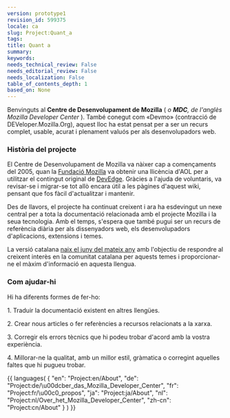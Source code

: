 ```yaml
---
version: prototype1
revision_id: 599375
locale: ca
slug: Project:Quant_a
tags: 
title: Quant a
summary: 
keywords: 
needs_technical_review: False
needs_editorial_review: False
needs_localization: False
table_of_contents_depth: 1
based_on: None
---
```

<p>Benvinguts al <b>Centre de Desenvolupament de Mozilla</b> (
 <i>
  o <b>MDC</b>, de l'anglès Mozilla Developer Center</i>
 ). També conegut com «Devmo» (contracció de DEVeloper.Mozilla.Org), aquest lloc ha estat pensat per a ser un recurs complet, usable, acurat i plenament valuós per als desenvolupadors web.</p>
<h3 id="Hist.C3.B2ria_del_projecte" name="Hist.C3.B2ria_del_projecte">Història del projecte</h3>
<p>El Centre de Desenvolupament de Mozilla va nàixer cap a començaments del 2005, quan la <a class="external" href="http://www.mozillafoundation.org/">Fundació Mozilla</a> va obtenir una llicència d'AOL per a utilitzar el contingut original de <a class="external" href="http://developer.mozilla.org/en/docs/DevEdge">DevEdge</a>. Gràcies a l'ajuda de voluntaris, va revisar-se i migrar-se tot allò encara útil a les pàgines d'aquest wiki, pensant que fos fàcil d'actualitzar i mantenir.</p>
<p>Des de llavors, el projecte ha continuat creixent i ara ha esdevingut un nexe central per a tota la documentació relacionada amb el projecte Mozilla i la seua tecnologia. Amb el temps, s'espera que també pugui ser un recurs de referència diària per als dissenyadors web, els desenvolupadors d'aplicacions, extensions i temes.</p>
<p>La versió catalana <a class="link-https" href="https://bugzilla.mozilla.org/show_bug.cgi?id=289831#c23">naix el juny del mateix any</a> amb l'objectiu de respondre al creixent interès en la comunitat catalana per aquests temes i proporcionar-ne el màxim d'informació en aquesta llengua.</p>
<h3 id="Com_ajudar-hi" name="Com_ajudar-hi">Com ajudar-hi</h3>
<p>Hi ha diferents formes de fer-ho:</p>
<p>1. Traduir la documentació existent en altres llengües.</p>
<p>2. Crear nous articles o fer referències a recursos relacionats a la xarxa.</p>
<p>3. Corregir els errors tècnics que hi podeu trobar d'acord amb la vostra experiència.</p>
<p>4. Millorar-ne la qualitat, amb un millor estil, gràmatica o corregint aquelles faltes que hi pugueu trobar.</p>
<p>{{ languages( { "en": "Project:en/About", "de": "Project:de/\u00dcber_das_Mozilla_Developer_Center", "fr": "Project:fr/\u00c0_propos", "ja": "Project:ja/About", "nl": "Project:nl/Over_het_Mozilla_Developer_Center", "zh-cn": "Project:cn/About" } ) }}</p>

